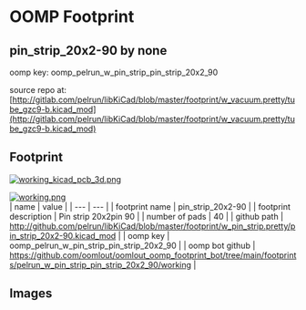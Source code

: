 # OOMP Footprint  
## pin_strip_20x2-90  by none  
  
oomp key: oomp_pelrun_w_pin_strip_pin_strip_20x2_90  
  
source repo at: [http://gitlab.com/pelrun/libKiCad/blob/master/footprint/w_vacuum.pretty/tube_gzc9-b.kicad_mod](http://gitlab.com/pelrun/libKiCad/blob/master/footprint/w_vacuum.pretty/tube_gzc9-b.kicad_mod)  
## Footprint  
  
[![working_kicad_pcb_3d.png](working_kicad_pcb_3d_600.png)](working_kicad_pcb_3d.png)  
  
[![working.png](working_600.png)](working.png)  
| name | value | 
| --- | --- | 
| footprint name | pin_strip_20x2-90 | 
| footprint description | Pin strip 20x2pin 90 | 
| number of pads | 40 | 
| github path | http://github.com/pelrun/libKiCad/blob/master/footprint/w_pin_strip.pretty/pin_strip_20x2-90.kicad_mod | 
| oomp key | oomp_pelrun_w_pin_strip_pin_strip_20x2_90 | 
| oomp bot github | https://github.com/oomlout/oomlout_oomp_footprint_bot/tree/main/footprints/pelrun_w_pin_strip_pin_strip_20x2_90/working | 
## Images  
